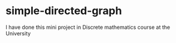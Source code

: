 # simple-directed-graph
I have done this mini project in Discrete mathematics course at the University

